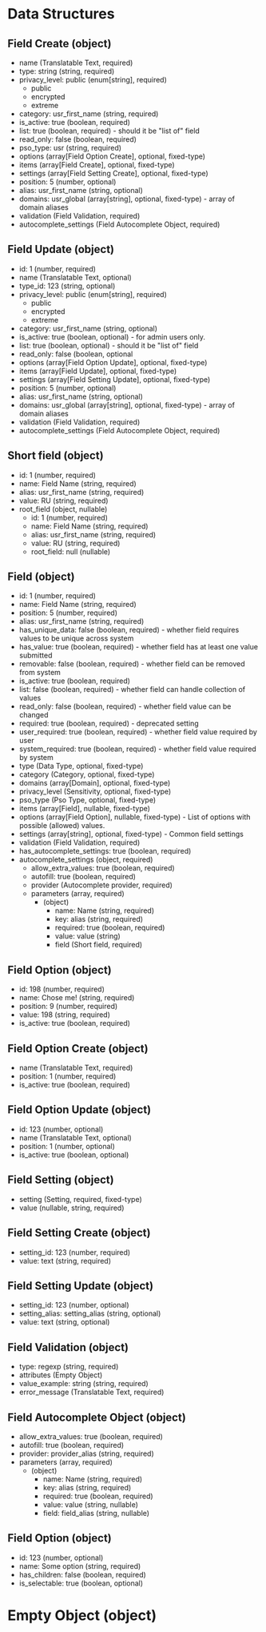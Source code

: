 # Data Structures

## Field Create (object)

+ name (Translatable Text, required)
+ type: string (string, required)
+ privacy_level: public (enum[string], required)
    - public
    - encrypted
    - extreme
+ category: usr_first_name (string, required)
+ is_active: true (boolean, required)
+ list: true (boolean, required) - should it be "list of" field
+ read_only: false (boolean, required)
+ pso_type: usr (string, required)
+ options (array[Field Option Create], optional, fixed-type)
+ items (array[Field Create], optional, fixed-type)
+ settings (array[Field Setting Create], optional, fixed-type)
+ position: 5 (number, optional)
+ alias: usr_first_name (string, optional)
+ domains: usr_global (array[string], optional, fixed-type) - array of domain aliases
+ validation (Field Validation, required)
+ autocomplete_settings (Field Autocomplete Object, required)

## Field Update (object)

+ id: 1 (number, required)
+ name (Translatable Text, optional)
+ type_id: 123 (string, optional)
+ privacy_level: public (enum[string], required)
    - public
    - encrypted
    - extreme
+ category: usr_first_name (string, optional)
+ is_active: true (boolean, optional) - for admin users only.
+ list: true (boolean, optional) - should it be "list of" field
+ read_only: false (boolean, optional
+ options (array[Field Option Update], optional, fixed-type)
+ items (array[Field Update], optional, fixed-type)
+ settings (array[Field Setting Update], optional, fixed-type)
+ position: 5 (number, optional)
+ alias: usr_first_name (string, optional)
+ domains: usr_global (array[string], optional, fixed-type) - array of domain aliases
+ validation (Field Validation, required)
+ autocomplete_settings (Field Autocomplete Object, required)

## Short field (object)

+ id: 1 (number, required)
+ name: Field Name (string, required)
+ alias: usr_first_name (string, required)
+ value: RU (string, required)
+ root_field (object, nullable)
    + id: 1 (number, required)
    + name: Field Name (string, required)
    + alias: usr_first_name (string, required)
    + value: RU (string, required)
    + root_field: null (nullable)

## Field (object)

+ id: 1 (number, required)
+ name: Field Name (string, required)
+ position: 5 (number, required)
+ alias: usr_first_name (string, required)
+ has_unique_data: false (boolean, required) - whether field requires values to be unique across system
+ has_value: true (boolean, required) - whether field has at least one value submitted
+ removable: false (boolean, required) - whether field can be removed from system
+ is_active: true (boolean, required)
+ list: false (boolean, required) - whether field can handle collection of values
+ read_only: false (boolean, required) - whether field value can be changed
+ required: true (boolean, required) - deprecated setting
+ user_required: true (boolean, required) - whether field value required by user
+ system_required: true (boolean, required) - whether field value required by system
+ type (Data Type, optional, fixed-type)
+ category (Category, optional, fixed-type)
+ domains (array[Domain], optional, fixed-type)
+ privacy_level (Sensitivity, optional, fixed-type)
+ pso_type (Pso Type, optional, fixed-type)
+ items (array[Field], nullable, fixed-type)
+ options (array[Field Option], nullable, fixed-type) - List of options with possible (allowed) values.
+ settings (array[string], optional, fixed-type) - Common field settings
+ validation (Field Validation, required)
+ has_autocomplete_settings: true (boolean, required)
+ autocomplete_settings (object, required)
    + allow_extra_values: true (boolean, required)
    + autofill: true (boolean, required)
    + provider (Autocomplete provider, required)
    + parameters (array, required)
        + (object)
            + name: Name (string, required)
            + key: alias (string, required)
            + required: true (boolean, required)
            + value: value (string)
            + field (Short field, required)

## Field Option (object)

+ id: 198 (number, required)
+ name: Chose me! (string, required)
+ position: 9 (number, required)
+ value: 198 (string, required)
+ is_active: true (boolean, required)

## Field Option Create (object)

+ name (Translatable Text, required)
+ position: 1 (number, required)
+ is_active: true (boolean, required)

## Field Option Update (object)

+ id: 123 (number, optional)
+ name (Translatable Text, optional)
+ position: 1 (number, optional)
+ is_active: true (boolean, optional)

## Field Setting (object)

+ setting (Setting, required, fixed-type)
+ value (nullable, string, required)

## Field Setting Create (object)

+ setting_id: 123 (number, required)
+ value: text (string, required)

## Field Setting Update (object)

+ setting_id: 123 (number, optional)
+ setting_alias: setting_alias (string, optional)
+ value: text (string, optional)

## Field Validation (object)

+ type: regexp (string, required)
+ attributes (Empty Object)
+ value_example: string (string, required)
+ error_message (Translatable Text, required)

## Field Autocomplete Object (object)

+ allow_extra_values: true (boolean, required)
+ autofill: true (boolean, required)
+ provider: provider_alias (string, required)
+ parameters (array, required)
    + (object)
        + name: Name (string, required)
        + key: alias (string, required)
        + required: true (boolean, required)
        + value: value (string, nullable)
        + field: field_alias (string, nullable)

## Field Option (object)

+ id: 123 (number, optional)
+ name: Some option (string, required)
+ has_children: false (boolean, required)
+ is_selectable: true (boolean, optional)

# Empty Object (object)
